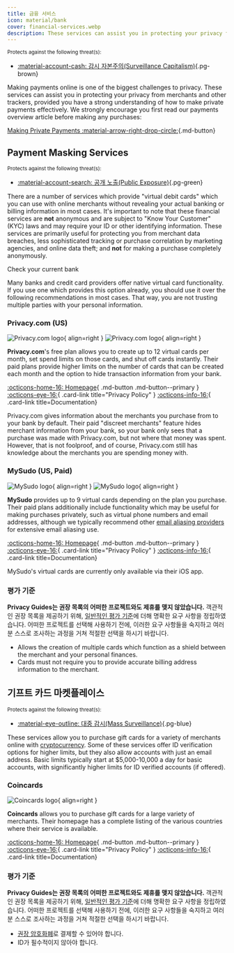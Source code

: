 ```yaml
---
title: 금융 서비스
icon: material/bank
cover: financial-services.webp
description: These services can assist you in protecting your privacy from merchants and other trackers, which is one of the biggest challenges to privacy today.
---
```


<small>Protects against the following threat(s):</small>

- [:material-account-cash: 감시 자본주의(Surveillance Capitalism)](basics/common-threats.md#surveillance-as-a-business-model ""){.pg-brown}

Making payments online is one of the biggest challenges to privacy. These services can assist you in protecting your privacy from merchants and other trackers, provided you have a strong understanding of how to make private payments effectively. We strongly encourage you first read our payments overview article before making any purchases:

[Making Private Payments :material-arrow-right-drop-circle:](advanced/payments.md ""){.md-button}

## Payment Masking Services

<small>Protects against the following threat(s):</small>

- [:material-account-search: 공개 노출(Public Exposure)](basics/common-threats.md#limiting-public-information ""){.pg-green}

There are a number of services which provide "virtual debit cards" which you can use with online merchants without revealing your actual banking or billing information in most cases. It's important to note that these financial services are **not** anonymous and are subject to "Know Your Customer" (KYC) laws and may require your ID or other identifying information. These services are primarily useful for protecting you from merchant data breaches, less sophisticated tracking or purchase correlation by marketing agencies, and online data theft; and **not** for making a purchase completely anonymously.

<div class="admonition tip" markdown>
<p class="admonition-title">Check your current bank</p>

Many banks and credit card providers offer native virtual card functionality. If you use one which provides this option already, you should use it over the following recommendations in most cases. That way, you are not trusting multiple parties with your personal information.

</div>

### Privacy.com (US)

<div class="admonition recommendation" markdown>

![Privacy.com logo](assets/img/financial-services/privacy_com.svg#only-light){ align=right }
![Privacy.com logo](assets/img/financial-services/privacy_com-dark.svg#only-dark){ align=right }

**Privacy.com**'s free plan allows you to create up to 12 virtual cards per month, set spend limits on those cards, and shut off cards instantly. Their paid plans provide higher limits on the number of cards that can be created each month and the option to hide transaction information from your bank.

[:octicons-home-16: Homepage](https://privacy.com){ .md-button .md-button--primary }
[:octicons-eye-16:](https://privacy.com/privacy-policy){ .card-link title="Privacy Policy" }
[:octicons-info-16:](https://support.privacy.com){ .card-link title=Documentation}

</details>

</div>

Privacy.com gives information about the merchants you purchase from to your bank by default. Their paid "discreet merchants" feature hides merchant information from your bank, so your bank only sees that a purchase was made with Privacy.com, but not where that money was spent. However, that is not foolproof, and of course, Privacy.com still has knowledge about the merchants you are spending money with.

### MySudo (US, Paid)

<div class="admonition recommendation" markdown>

![MySudo logo](assets/img/financial-services/mysudo.svg#only-light){ align=right }
![MySudo logo](assets/img/financial-services/mysudo-dark.svg#only-dark){ align=right }

**MySudo** provides up to 9 virtual cards depending on the plan you purchase. Their paid plans additionally include functionality which may be useful for making purchases privately, such as virtual phone numbers and email addresses, although we typically recommend other [email aliasing providers](email-aliasing.md) for extensive email aliasing use.

[:octicons-home-16: Homepage](https://mysudo.com){ .md-button .md-button--primary }
[:octicons-eye-16:](https://anonyome.com/privacy-policy){ .card-link title="Privacy Policy" }
[:octicons-info-16:](https://support.mysudo.com){ .card-link title=Documentation}

</details>

</div>

MySudo's virtual cards are currently only available via their iOS app.

### 평가 기준

**Privacy Guides는 권장 목록의 어떠한 프로젝트와도 제휴를 맺지 않았습니다.** 객관적인 권장 목록을 제공하기 위해, [일반적인 평가 기준](about/criteria.md)에 더해 명확한 요구 사항을 정립하였습니다. 어떠한 프로젝트를 선택해 사용하기 전에, 이러한 요구 사항들을 숙지하고 여러분 스스로 조사하는 과정을 거쳐 적절한 선택을 하시기 바랍니다.

- Allows the creation of multiple cards which function as a shield between the merchant and your personal finances.
- Cards must not require you to provide accurate billing address information to the merchant.

## 기프트 카드 마켓플레이스

<small>Protects against the following threat(s):</small>

- [:material-eye-outline: 대중 감시(Mass Surveillance)](basics/common-threats.md#mass-surveillance-programs ""){.pg-blue}

These services allow you to purchase gift cards for a variety of merchants online with [cryptocurrency](cryptocurrency.md). Some of these services offer ID verification options for higher limits, but they also allow accounts with just an email address. Basic limits typically start at $5,000-10,000 a day for basic accounts, with significantly higher limits for ID verified accounts (if offered).

### Coincards

<div class="admonition recommendation" markdown>

![Coincards logo](assets/img/financial-services/coincards.svg){ align=right }

**Coincards** allows you to purchase gift cards for a large variety of merchants. Their homepage has a complete listing of the various countries where their service is available.

[:octicons-home-16: Homepage](https://coincards.com){ .md-button .md-button--primary }
[:octicons-eye-16:](https://coincards.com/privacy-policy){ .card-link title="Privacy Policy" }
[:octicons-info-16:](https://coincards.com/frequently-asked-questions){ .card-link title=Documentation}

</details>

</div>

### 평가 기준

**Privacy Guides는 권장 목록의 어떠한 프로젝트와도 제휴를 맺지 않았습니다.** 객관적인 권장 목록을 제공하기 위해, [일반적인 평가 기준](about/criteria.md)에 더해 명확한 요구 사항을 정립하였습니다. 어떠한 프로젝트를 선택해 사용하기 전에, 이러한 요구 사항들을 숙지하고 여러분 스스로 조사하는 과정을 거쳐 적절한 선택을 하시기 바랍니다.

- [권장 암호화폐](cryptocurrency.md)로 결제할 수 있어야 합니다.
- ID가 필수적이지 않아야 합니다.
